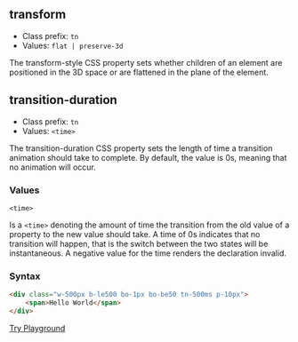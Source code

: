 ## transform
- Class prefix: `tn`
- Values: `flat | preserve-3d`

The transform-style CSS property sets whether children of an element are positioned in the 3D space or are flattened in the plane of the element.

## transition-duration
- Class prefix: `tn`
- Values: `<time>`

The transition-duration CSS property sets the length of time a transition animation should take to complete. By default, the value is 0s, meaning that no animation will occur.

### Values

`<time>`

Is a `<time>` denoting the amount of time the transition from the old value of a property to the new value should take. A time of 0s indicates that no transition will happen, that is the switch between the two states will be instantaneous. A negative value for the time renders the declaration invalid.

### Syntax

```html
<div class="w-500px b-le500 bo-1px bo-be50 tn-500ms p-10px">
    <span>Hello World</span>
</div>
```
[Try Playground](../../../cssist/demo)
